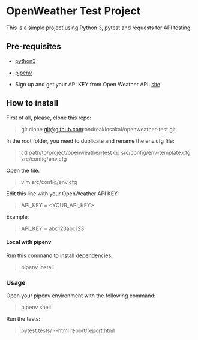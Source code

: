 # OpenWeather Test Project

 This is a simple project using Python 3, pytest and requests for API testing.
## Pre-requisites

 - [python3](https://www.python.org/downloads/)

 - [pipenv](https://pipenv.pypa.io/en/latest/)

 - Sign up and get your API KEY from Open Weather API:
[site](https://home.openweathermap.org/users/sign_in)
## How to install

First of all, please, clone this repo:

>git clone git@github.com:andreakiosakai/openweather-test.git

In the root folder, you need to duplicate and rename the env.cfg file:
> cd path/to/project/openweather-test
> cp src/config/env-template.cfg src/config/env.cfg

Open the file:
> vim src/config/env.cfg

Edit this line with your OpenWeather API KEY:
>API_KEY = <YOUR_API_KEY>

Example:
>API_KEY = abc123abc123

#### Local with pipenv

Run this command to install dependencies:
> pipenv install
### Usage

Open your pipenv environment with the following command:
>pipenv shell

Run the tests:
> pytest tests/ --html report/report.html

